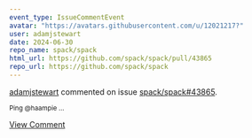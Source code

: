 ```yaml
---
event_type: IssueCommentEvent
avatar: "https://avatars.githubusercontent.com/u/12021217?"
user: adamjstewart
date: 2024-06-30
repo_name: spack/spack
html_url: https://github.com/spack/spack/pull/43865
repo_url: https://github.com/spack/spack
---
```


<a href='https://github.com/adamjstewart' target='_blank'>adamjstewart</a> commented on issue <a href='https://github.com/spack/spack/pull/43865' target='_blank'>spack/spack#43865</a>.

<small>Ping @haampie ...</small>

<a href='https://github.com/spack/spack/pull/43865' target='_blank'>View Comment</a>